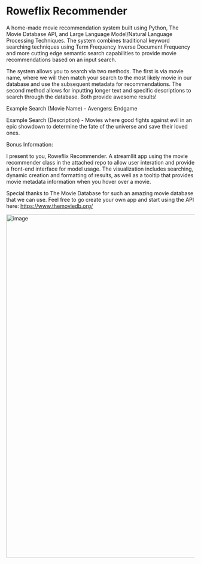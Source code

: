 # Roweflix Recommender
A home-made movie recommendation system built using Python, The Movie Database API, and Large Language Model/Natural Language Processing Techniques. The system combines traditional keyword searching techniques using Term Frequency Inverse Document Frequency and more cutting edge semantic search capabilities to provide movie recommendations based on an input search.

The system allows you to search via two methods. The first is via movie name, where we will then match your search to the most likely movie in our database and use the subsequent metadata for recommendations. The second method allows for inputting longer text and specific descriptions to search through the database. Both provide awesome results!

Example Search (Movie Name) - Avengers: Endgame

Example Search (Description) - Movies where good fights against evil in an epic showdown to determine the fate of the universe and save their loved ones.

Bonus Information:

I present to you, Roweflix Recommender. A streamllit app using the movie recommender class in the attached repo to allow user interation and provide a front-end interface for model usage. The visualization includes searching, dynamic creation and formatting of results, as well as a tooltip that provides movie metadata information when you hover over a movie.

Special thanks to The Movie Database for such an amazing movie database that we can use. Feel free to go create your own app and start using the API here: https://www.themoviedb.org/

<img width="914" alt="image" src="https://github.com/DylanRowe4/movie_recommender/assets/43864012/728fa9ae-55d1-41c2-961c-e5e193d4be54">
